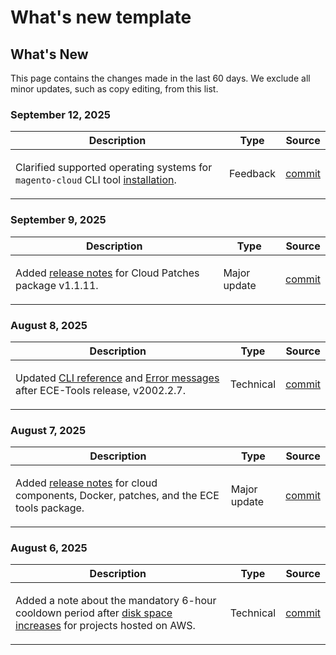 # What's new template

## What's New

This page contains the changes made in the last 60 days. We exclude all minor updates, such as copy editing, from this list.

### September 12, 2025

<table style="table-layout:auto;">
  <thead>
    <tr>
      <th>Description</th>
      <th>Type</th>
      <th>Source</th>
    </tr>
  </thead>
  <tbody>
    <tr>
      <td><p>Clarified supported operating systems for <code class="language-plaintext highlighter-rouge">magento-cloud</code> CLI tool <a href="https://experienceleague.adobe.com/en/docs/commerce-on-cloud/user-guide/dev-tools/cloud-cli/cloud-cli-overview">installation</a>.</p>
</td>
      <td>
        Feedback
      </td>
      <td><a href="https://github.com/AdobeDocs/commerce-on-cloud.en/commit/abae1d93c8e2a8cd9658c338835806f239c34464">commit</a></td>
    </tr>
  </tbody>
</table>

### September 9, 2025

<table style="table-layout:auto;">
  <thead>
    <tr>
      <th>Description</th>
      <th>Type</th>
      <th>Source</th>
    </tr>
  </thead>
  <tbody>
    <tr>
      <td><p>Added <a href="https://experienceleague.adobe.com/en/docs/commerce-on-cloud/user-guide/release-notes/cloud-patches">release notes</a> for Cloud Patches package v1.1.11.</p>
</td>
      <td>
        Major update
      </td>
      <td><a href="https://github.com/AdobeDocs/commerce-on-cloud.en/commit/2b6f0790dbfb47472fd06db4a46e36c847873eb7">commit</a></td>
    </tr>
  </tbody>
</table>

### August 8, 2025

<table style="table-layout:auto;">
  <thead>
    <tr>
      <th>Description</th>
      <th>Type</th>
      <th>Source</th>
    </tr>
  </thead>
  <tbody>
    <tr>
      <td><p>Updated <a href="https://experienceleague.adobe.com/en/docs/commerce-on-cloud/user-guide/dev-tools/ece-tools/ece-tools-cli-reference">CLI reference</a> and <a href="https://experienceleague.adobe.com/en/docs/commerce-on-cloud/user-guide/dev-tools/ece-tools/error-reference">Error messages</a> after ECE-Tools release, v2002.2.7.</p>
</td>
      <td>
        Technical
      </td>
      <td><a href="https://github.com/AdobeDocs/commerce-on-cloud.en/commit/8cf7b01cbd9fe32a89d83db5b4eac7638b834c49">commit</a></td>
    </tr>
  </tbody>
</table>

### August 7, 2025

<table style="table-layout:auto;">
  <thead>
    <tr>
      <th>Description</th>
      <th>Type</th>
      <th>Source</th>
    </tr>
  </thead>
  <tbody>
    <tr>
      <td><p>Added <a href="https://experienceleague.adobe.com/en/docs/commerce-on-cloud/user-guide/release-notes/cloud-tools-suite">release notes</a> for cloud components, Docker, patches, and the ECE tools package.</p>
</td>
      <td>
        Major update
      </td>
      <td><a href="https://github.com/AdobeDocs/commerce-on-cloud.en/commit/7aecdc89a2f4e0103cfe46ed1c2dc7b93566baf5">commit</a></td>
    </tr>
  </tbody>
</table>

### August 6, 2025

<table style="table-layout:auto;">
  <thead>
    <tr>
      <th>Description</th>
      <th>Type</th>
      <th>Source</th>
    </tr>
  </thead>
  <tbody>
    <tr>
      <td><p>Added a note about the mandatory 6-hour cooldown period after <a href="https://experienceleague.adobe.com/en/docs/commerce-on-cloud/user-guide/develop/storage/manage-disk-space">disk space increases</a> for projects hosted on AWS.</p>
</td>
      <td>
        Technical
      </td>
      <td><a href="https://github.com/AdobeDocs/commerce-on-cloud.en/commit/a04d056377da4fec9a54503d959f90ebf605de41">commit</a></td>
    </tr>
  </tbody>
</table>
